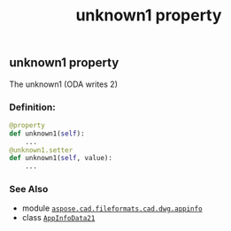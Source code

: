 ﻿---
title: unknown1 property
second_title: Aspose.CAD for Python via .NET API References
description: 
type: docs
weight: 90
url: /python-net/aspose.cad.fileformats.cad.dwg.appinfo/appinfodata21/unknown1/
is_root: false
---

## unknown1 property


The unknown1 (ODA writes 2)
### Definition:
```python
@property
def unknown1(self):
    ...
@unknown1.setter
def unknown1(self, value):
    ...
```

### See Also
* module [`aspose.cad.fileformats.cad.dwg.appinfo`](../../)
* class [`AppInfoData21`](/cad/python-net/aspose.cad.fileformats.cad.dwg.appinfo/appinfodata21)
